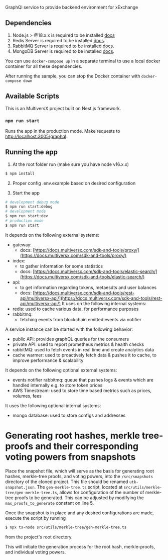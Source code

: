 GraphQl service to provide backend environment for xExchange

## Dependencies

1. Node.js > @18.x.x is required to be installed [docs](https://nodejs.org/en/)
2. Redis Server is required to be installed [docs](https://redis.io/).
3. RabbitMQ Server is required to be installed [docs](https://www.rabbitmq.com/download.html).
4. MongoDB Server is required to be installed [docs](https://www.mongodb.com/docs/manual/installation).

You can use `docker-compose up` in a separate terminal to use a local docker container for all these dependencies.

After running the sample, you can stop the Docker container with `docker-compose down`

## Available Scripts

This is an MultiversX project built on Nest.js framework.

### `npm run start`

Runs the app in the production mode.
Make requests to [http://localhost:3005/graphql](http://localhost:3005/graphql).

## Running the app

1. At the root folder run (make sure you have node v16.x.x)

```bash
$ npm install
```

2. Proper config .env.example based on desired configuration

3. Start the app

```bash
# development debug mode
$ npm run start:debug
# development mode
$ npm run start:dev
# production mode
$ npm run start
```

It depends on the following external systems:

-   gateway:
    -   docs: [https://docs.multiversx.com/sdk-and-tools/proxy/](https://docs.multiversx.com/sdk-and-tools/proxy/)
-   index:
    -   to gather information for some statistics
    -   docs: [https://docs.multiversx.com/sdk-and-tools/elastic-search/](https://docs.multiversx.com/sdk-and-tools/elastic-search/)
-   api:
    -   to get information regarding tokens, metaesdts and user balances
    -   docs: [https://docs.multiversx.com/sdk-and-tools/rest-api/multiversx-api/](https://docs.multiversx.com/sdk-and-tools/rest-api/multiversx-api/)
        It uses on the following internal systems:
-   redis: used to cache various data, for performance purposes
-   rabbitmq:
    -   fetching events from blockchain emitted events via notifier

A service instance can be started with the following behavior:

-   public API: provides graphQL queries for the consumers
-   private API: used to report prometheus metrics & health checks
-   rabbitMQ: used to fetch events in real time and create analytics data
-   cache warmer: used to proactively fetch data & pushes it to cache, to improve performance & scalability

It depends on the following optional external systems:

-   events notifier rabbitmq: queue that pushes logs & events which are handled internally e.g. to store token prices
-   AWS Timestream: used to store time based metrics such as prices, volumes, fees

It uses the following optional internal systems:

-   mongo database: used to store configs and addresses

# Generating root hashes, merkle tree-proofs and their corresponding voting powers from snapshots

Place the snapshot file, which will serve as the basis for generating root hashes, merkle-tree proofs, and voting powers, into the `/src/snapshots` directory of the cloned project. This file should be renamed `utk-snapshot.json`. The `gen-merkle-tree.ts` script, located at `src/utils/merkle-tree/gen-merkle-tree.ts`, allows for configuration of the number of merkle-tree proofs to be generated. This can be adjusted by modifying the `max_proofs_to_generate` constant on line 5. 

Once the snapshot is in place and any desired configurations are made, execute the script by running 
```bash
$ npx ts-node src/utils/merkle-tree/gen-merkle-tree.ts
```
from the project's root directory. 

This will initiate the generation process for the root hash, merkle-proofs, and individual voting powers.
